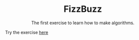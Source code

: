 <div align="center">
  
# FizzBuzz
The first exercise to learn how to make algorithms.

  </div>
  
Try the exercise [here](https://leetcode.com/problems/fizz-buzz/)
